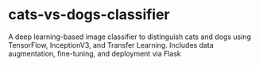 # cats-vs-dogs-classifier
A deep learning-based image classifier to distinguish cats and dogs using TensorFlow, InceptionV3, and Transfer Learning. Includes data augmentation, fine-tuning, and deployment via Flask
